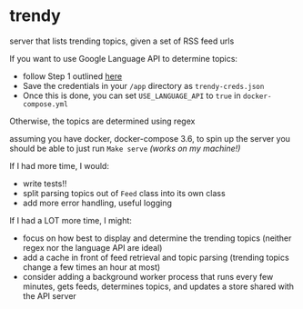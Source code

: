 # trendy
server that lists trending topics, given a set of RSS feed urls

If you want to use Google Language API to determine topics:
- follow Step 1 outlined [here](https://cloud.google.com/natural-language/docs/quickstart-client-libraries?authuser=1#before-you-begin)
- Save the credentials in your `/app` directory as `trendy-creds.json`
- Once this is done, you can set `USE_LANGUAGE_API` to `true` in `docker-compose.yml`

Otherwise, the topics are determined using regex

assuming you have docker, docker-compose 3.6,
to spin up the server you should be able to just run `Make serve` _(works on my machine!)_

If I had more time, I would:
- write tests!!
- split parsing topics out of `Feed` class into its own class
- add more error handling, useful logging

If I had a LOT more time, I might:
- focus on how best to display and determine the trending topics (neither regex nor the language API are ideal)
- add a cache in front of feed retrieval and topic parsing (trending topics change a few times an hour at most)
- consider adding a background worker process that runs every few minutes, gets feeds, determines topics,
and updates a store shared with the API server
